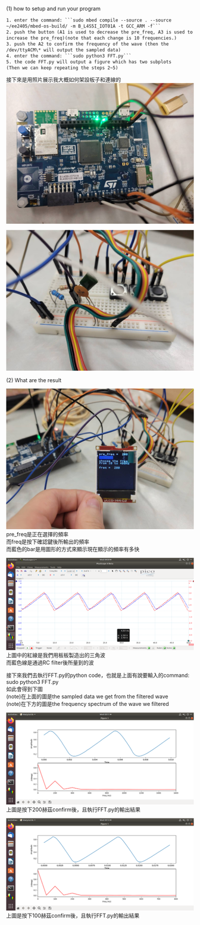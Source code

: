 (1) how to setup and run your program<br>

	1. enter the command: ```sudo mbed compile --source . --source ~/ee2405/mbed-os-build/ -m B_L4S5I_IOT01A -t GCC_ARM -f```
	2. push the button (A1 is used to decrease the pre_freq, A3 is used to increase the pre_freq)(note that each change is 10 frequencies.)
	3. push the A2 to confirm the frequency of the wave (then the /dev/ttyACM\* will output the sampled data)
	4. enter the command: ```sudo python3 FFT.py```
	5. the code FFT.py will output a figure which has two subplots
	(Then we can keep repeating the steps 2~5)
	
接下來是用照片展示我大概如何架設板子和連線的<br>
![image](https://github.com/EricChenSudo/hw2/blob/master/hw2_demo/326742.jpg)

![image](https://github.com/EricChenSudo/hw2/blob/master/hw2_demo/326743.jpg)
	   

(2) What are the result<br>

![image](https://github.com/EricChenSudo/hw2/blob/master/hw2_demo/326741.jpg)
pre_freq是正在選擇的頻率<br>
而freq是按下確認鍵後所輸出的頻率<br>
而藍色的bar是用圖形的方式來顯示現在顯示的頻率有多快<br>

![image](https://github.com/EricChenSudo/hw2/blob/master/hw2_demo/Screenshot%20from%202021-03-31%2004-59-06.png)
上圖中的紅線是我們用板板製造出的三角波<br>
而藍色線是通過RC filter後所量到的波<br>

接下來我們去執行FFT.py的python code，也就是上面有說要輸入的command: sudo python3 FFT.py<br>
如此會得到下圖<br>
(note)在上面的圖是the sampled data we get from the filtered wave<br>
(note)在下方的圖是the frequency spectrum of the wave we filtered<br>

![image](https://github.com/EricChenSudo/hw2/blob/master/hw2_demo/Screenshot%20from%202021-03-31%2003-11-37.png)
上圖是按下200赫茲confirm後，且執行FFT.py的輸出結果<br>

![image](https://github.com/EricChenSudo/hw2/blob/master/hw2_demo/Screenshot%20from%202021-03-31%2003-12-51.png)
上圖是按下100赫茲confirm後，且執行FFT.py的輸出結果<br>
	
